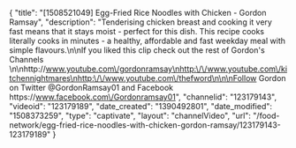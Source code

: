 {
    "title": "[1508521049] Egg-Fried Rice Noodles with Chicken - Gordon Ramsay",
    "description": "Tenderising chicken breast and cooking it very fast means that it stays moist - perfect for this dish. This recipe cooks literally cooks in minutes - a healthy, affordable and fast weekday meal with simple flavours.\n\nIf you liked this clip check out the rest of Gordon's Channels \n\nhttp:\/\/www.youtube.com\/gordonramsay\nhttp:\/\/www.youtube.com\/kitchennightmares\nhttp:\/\/www.youtube.com\/thefword\n\n\nFollow Gordon on Twitter @GordonRamsay01 and Facebook https:\/\/www.facebook.com\/Gordonramsay01",
    "channelid": "123179143",
    "videoid": "123179189",
    "date_created": "1390492801",
    "date_modified": "1508373259",
    "type": "captivate",
    "layout": "channelVideo",
    "url": "\/food-network\/egg-fried-rice-noodles-with-chicken-gordon-ramsay\/123179143-123179189"
}